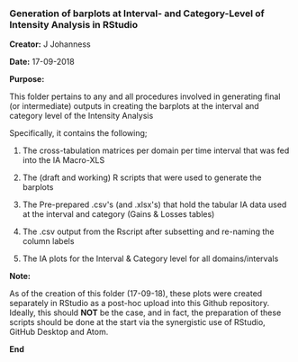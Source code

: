 ### Generation of barplots at Interval- and Category-Level of Intensity Analysis in RStudio

**Creator:** J Johanness

**Date:** 17-09-2018

**Purpose:**

This folder pertains to any and all procedures involved in generating final (or intermediate) outputs in creating the barplots at the interval and category level of the Intensity Analysis

Specifically, it contains the following;

1. The cross-tabulation matrices per domain per time interval that was fed into the IA Macro-XLS

2. The (draft and working) R scripts that were used to generate the barplots

3. The Pre-prepared .csv's (and .xlsx's) that hold the tabular IA data used at the interval and category (Gains & Losses tables)

4. The .csv output from the Rscript after subsetting and re-naming the column labels

5. The IA plots for the Interval & Category level for all domains/intervals

**Note:** 

As of the creation of this folder (17-09-18), these plots were created separately in RStudio as a post-hoc upload into this Github repository. Ideally, this should **NOT** be the case, and in fact, the preparation of these scripts should be done at the start via the synergistic use of RStudio, GitHub Desktop and Atom. 

**End**
